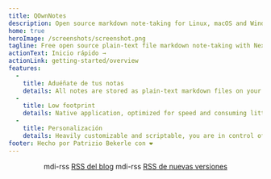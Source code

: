```yaml
---
title: QOwnNotes
description: Open source markdown note-taking for Linux, macOS and Windows, that works together with Nextcloud Notes
home: true
heroImage: /screenshots/screenshot.png
tagline: Free open source plain-text file markdown note-taking with Nextcloud / ownCloud integration
actionText: Inicio rápido →
actionLink: getting-started/overview
features:
  - 
    title: Aduéñate de tus notas
    details: All notes are stored as plain-text markdown files on your computer, no "vendor lock-in". Use sync services like Nextcloud to sync notes across devices.
  - 
    title: Low footprint
    details: Native application, optimized for speed and consuming little processor and memory resources.
  - 
    title: Personalización
    details: Heavily customizable and scriptable, you are in control of on how you want to work with your notes.
footer: Hecho por Patrizio Bekerle con ❤️
---
```


<div class="rss-block">
    <v-chip outlined><v-icon left>mdi-rss</v-icon> <a href="https://feeds.feedburner.com/QOwnNotesBlog">RSS del blog</a></v-chip>
    <v-chip outlined><v-icon left>mdi-rss</v-icon> <a href="https://feeds.feedburner.com/QOwnNotesReleases">RSS de nuevas versiones</a></v-chip>
</div>

<Poll />

<style>
    .rss-block { text-align: center; margin-bottom: 20px; }
</style>
